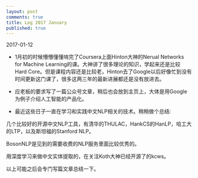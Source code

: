```yaml
---
layout: post
comments: true
title: Log 2017 January
published: true
---
```


2017-01-12

* 1月初的时候懵懵懂懂啃完了Coursera上面Hinton大神的Nerual Networks for Machine Learning的课。大神讲了很多理论的知识，学起来还是比较Hard Core。但是课程内容还是比较老，Hinton去了Google以后好像忙到没有时间更新这门课了，很多这两三年的最新进展都还是没有放进去。

* 应老板的要求写了一篇公众号文章，稍后也会放到主页上，大体是用Google为例子介绍人工智能的产品化。

* 最近这些日子一直在学习和实践中文NLP相关的技术。稍稍做个总结:

几个比较好的开源中文NLP工具，有清华的THULAC，HankCS的HanLP，哈工大的LTP，以及斯坦福的Stanford NLP。

BosonNLP是见到的需要收费的NLP服务里面比较优秀的。

用深度学习来做中文实体提取的，在关注Koth大神已经开源了的kcws。

以上可能之后会专门写篇文章总结一下。